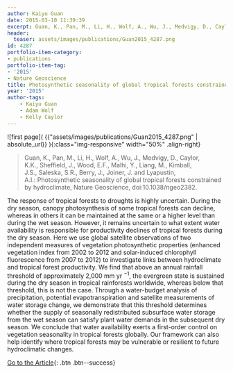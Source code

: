 ```yaml
---
author: Kaiyu Guan
date: 2015-03-10 11:39:39
excerpt: Guan, K., Pan, M., Li, H., Wolf, A., Wu, J., Medvigy, D., Caylor, K.K., Sheffield, J., Wood, E.F., Malhi, Y., Liang, M., Kimball, J.S., Saleska, S.R., Berry, J., Joiner, J. and Lyapustin, A.I. (2015) Photosynthetic seasonality of global tropical forests constrained by hydroclimate, Nature Geoscience, doi:10.1038/ ngeo2382.
header:
  teaser: assets/images/publications/Guan2015_4287.png
id: 4287
portfolio-item-category:
- publications
portfolio-item-tag:
- '2015'
- Nature Geoscience
title: Photosynthetic seasonality of global tropical forests constrained by hydroclimate
year: '2015'
author-tags:
    - Kaiyu Guan
    - Adam Wolf
    - Kelly Caylor
---
```


![first page]( {{"assets/images/publications/Guan2015_4287.png" | absolute_url}} ){:class="img-responsive" width="50%" .align-right}

> Guan, K., Pan, M., Li, H., Wolf, A., Wu, J., Medvigy, D., Caylor, K.K., Sheffield, J., Wood, E.F., Malhi, Y., Liang, M., Kimball, J.S., Saleska, S.R., Berry, J., Joiner, J. and Lyapustin, A.I.: Photosynthetic seasonality of global tropical forests constrained by hydroclimate, Nature Geoscience, doi:10.1038/ngeo2382.


The response of tropical forests to droughts is highly uncertain. During the dry season, canopy photosynthesis of some tropical forests can decline, whereas in others it can be maintained at the same or a higher level than during the wet season. However, it remains uncertain to what extent water availability is responsible for productivity declines of tropical forests during the dry season. Here we use global satellite observations of two independent measures of vegetation photosynthetic properties (enhanced vegetation index from 2002 to 2012 and solar-induced chlorophyll fluorescence from 2007 to 2012) to investigate links between hydroclimate and tropical forest productivity. We find that above an annual rainfall threshold of approximately 2,000 mm yr <sup>−1</sup>, the evergreen state is sustained during the dry season in tropical rainforests worldwide, whereas below that threshold, this is not the case. Through a water-budget analysis of precipitation, potential evapotranspiration and satellite measurements of water storage change, we demonstrate that this threshold determines whether the supply of seasonally redistributed subsurface water storage from the wet season can satisfy plant water demands in the subsequent dry season. We conclude that water availability exerts a first-order control on vegetation seasonality in tropical forests globally. Our framework can also help identify where tropical forests may be vulnerable or resilient to future hydroclimatic changes.


[Go to the Article](http://www.nature.com/ngeo/journal/vaop/ncurrent/full/ngeo2382.html){: .btn .btn--success}
